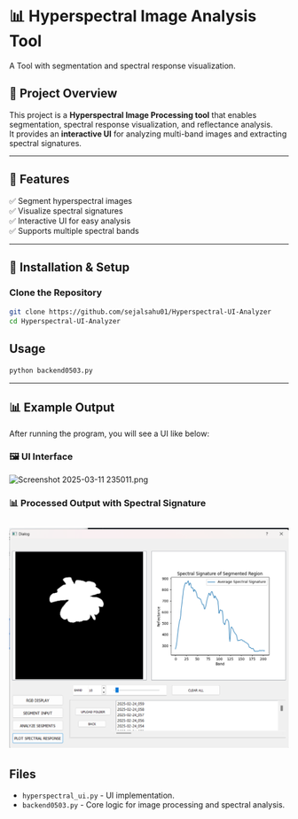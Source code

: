 # 📊 Hyperspectral Image Analysis Tool  
A Tool with segmentation and spectral response visualization.

## 📌 Project Overview  
This project is a **Hyperspectral Image Processing tool** that enables segmentation, spectral response visualization, and reflectance analysis.  
It provides an **interactive UI** for analyzing multi-band images and extracting spectral signatures.  

---

## 🚀 Features  
✅ Segment hyperspectral images  
✅ Visualize spectral signatures  
✅ Interactive UI for easy analysis  
✅ Supports multiple spectral bands  

---
## 🔧 Installation & Setup  
### **Clone the Repository**  
```bash
git clone https://github.com/sejalsahu01/Hyperspectral-UI-Analyzer
cd Hyperspectral-UI-Analyzer
```

## **Usage**
```bash
python backend0503.py
```
---

## 📊 Example Output  
After running the program, you will see a UI like below:
### 🖼️ UI Interface 
![Screenshot 2025-03-11 235011.png](https://github.com/user-attachments/assets/2bd90f2f-0224-4ce9-91de-2edc219f47f0)


### 📊 Processed Output with Spectral Signature
![Screenshot 2025-03-11 174603.png](https://github.com/sejalsahu01/Hyperspectral-UI-Analyzer/blob/main/Screenshot%202025-03-11%20174603.png)
---
## Files
- `hyperspectral_ui.py` - UI implementation.
- `backend0503.py` - Core logic for image processing and spectral analysis.



